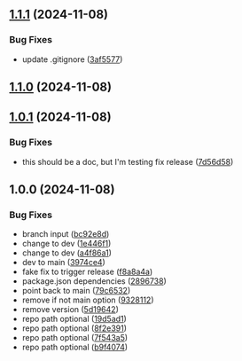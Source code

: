 ## [1.1.1](https://github.com/Ridvan-bot/templet/compare/v1.1.0...v1.1.1) (2024-11-08)

### Bug Fixes

* update .gitignore ([3af5577](https://github.com/Ridvan-bot/templet/commit/3af557752bcf309303c18655a61e1ed509f0ba6b))

## [1.1.0](https://github.com/Ridvan-bot/templet/compare/v1.0.1...v1.1.0) (2024-11-08)

## [1.0.1](https://github.com/Ridvan-bot/templet/compare/v1.0.0...v1.0.1) (2024-11-08)

### Bug Fixes

* this should be a doc, but I'm testing fix release ([7d56d58](https://github.com/Ridvan-bot/templet/commit/7d56d585c567d8ec664a166ff7d00bfed48a2de2))

## 1.0.0 (2024-11-08)

### Bug Fixes

* branch input ([bc92e8d](https://github.com/Ridvan-bot/templet/commit/bc92e8dc86dab62e1b126e7bf3a3cc8d0acad8a0))
* change to dev ([1e446f1](https://github.com/Ridvan-bot/templet/commit/1e446f11a5671d92844c0019fd2b5225a528303f))
* change to dev ([a4f86a1](https://github.com/Ridvan-bot/templet/commit/a4f86a10644656abf401417ce73da80194004837))
* dev to main ([3974ce4](https://github.com/Ridvan-bot/templet/commit/3974ce4d17cde9a2fca399a5f45ae0d00bfb79e8))
* fake fix to trigger release ([f8a8a4a](https://github.com/Ridvan-bot/templet/commit/f8a8a4af9785a182c5fafcaefc67bcdf2693c440))
* package.json dependencies ([2896738](https://github.com/Ridvan-bot/templet/commit/2896738ef64aba46be652d87a65df57ce637555a))
* point back to main ([79c6532](https://github.com/Ridvan-bot/templet/commit/79c65324e058e0ea57f0f20f6a8c09bc37407f0e))
* remove if not main option ([9328112](https://github.com/Ridvan-bot/templet/commit/932811244f83c70523a05161a67bd547f05a2cdf))
* remove version ([5d19642](https://github.com/Ridvan-bot/templet/commit/5d19642595f3fb3b162a31578244a02a5e7ad467))
* repo path optional ([19d5ad1](https://github.com/Ridvan-bot/templet/commit/19d5ad14ccccd36c43e0977271387a654e51225b))
* repo path optional ([8f2e391](https://github.com/Ridvan-bot/templet/commit/8f2e391def3a2b00f0201d50aa5357ceeb5a54f7))
* repo path optional ([7f543a5](https://github.com/Ridvan-bot/templet/commit/7f543a5939d8349a8fdfd671211ebfa07f1dd6e9))
* repo path optional ([b9f4074](https://github.com/Ridvan-bot/templet/commit/b9f40747119ea5f1115c96228877b90e43583aa3))

